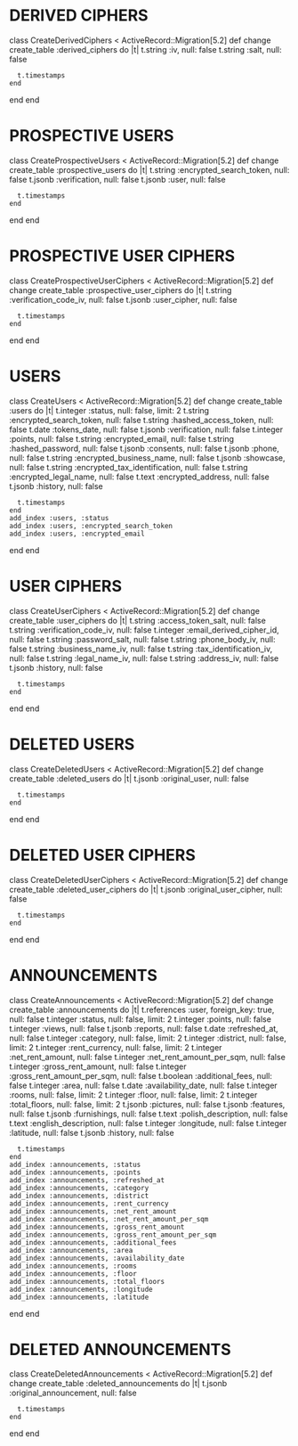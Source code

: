 # DERIVED CIPHERS
class CreateDerivedCiphers < ActiveRecord::Migration[5.2]
  def change
    create_table :derived_ciphers do |t|
      t.string :iv, null: false
      t.string :salt, null: false

      t.timestamps
    end
  end
end

# PROSPECTIVE USERS
class CreateProspectiveUsers < ActiveRecord::Migration[5.2]
  def change
    create_table :prospective_users do |t|
      t.string :encrypted_search_token, null: false
      t.jsonb :verification, null: false
      t.jsonb :user, null: false

      t.timestamps
    end
  end
end

# PROSPECTIVE USER CIPHERS
class CreateProspectiveUserCiphers < ActiveRecord::Migration[5.2]
  def change
    create_table :prospective_user_ciphers do |t|
      t.string :verification_code_iv, null: false
      t.jsonb :user_cipher, null: false

      t.timestamps
    end
  end
end

# USERS
class CreateUsers < ActiveRecord::Migration[5.2]
  def change
    create_table :users do |t|
      t.integer :status, null: false, limit: 2
      t.string :encrypted_search_token, null: false
      t.string :hashed_access_token, null: false
      t.date :tokens_date, null: false
      t.jsonb :verification, null: false
      t.integer :points, null: false
      t.string :encrypted_email, null: false
      t.string :hashed_password, null: false
      t.jsonb :consents, null: false
      t.jsonb :phone, null: false
      t.string :encrypted_business_name, null: false
      t.jsonb :showcase, null: false
      t.string :encrypted_tax_identification, null: false
      t.string :encrypted_legal_name, null: false
      t.text :encrypted_address, null: false
      t.jsonb :history, null: false

      t.timestamps
    end
    add_index :users, :status
    add_index :users, :encrypted_search_token
    add_index :users, :encrypted_email
  end
end

# USER CIPHERS
class CreateUserCiphers < ActiveRecord::Migration[5.2]
  def change
    create_table :user_ciphers do |t|
      t.string :access_token_salt, null: false
      t.string :verification_code_iv, null: false
      t.integer :email_derived_cipher_id, null: false
      t.string :password_salt, null: false
      t.string :phone_body_iv, null: false
      t.string :business_name_iv, null: false
      t.string :tax_identification_iv, null: false
      t.string :legal_name_iv, null: false
      t.string :address_iv, null: false
      t.jsonb :history, null: false

      t.timestamps
    end
  end
end

# DELETED USERS
class CreateDeletedUsers < ActiveRecord::Migration[5.2]
  def change
    create_table :deleted_users do |t|
      t.jsonb :original_user, null: false

      t.timestamps
    end
  end
end

# DELETED USER CIPHERS
class CreateDeletedUserCiphers < ActiveRecord::Migration[5.2]
  def change
    create_table :deleted_user_ciphers do |t|
      t.jsonb :original_user_cipher, null: false

      t.timestamps
    end
  end
end

# ANNOUNCEMENTS
class CreateAnnouncements < ActiveRecord::Migration[5.2]
  def change
    create_table :announcements do |t|
      t.references :user, foreign_key: true, null: false
      t.integer :status, null: false, limit: 2
      t.integer :points, null: false
      t.integer :views, null: false
      t.jsonb :reports, null: false
      t.date :refreshed_at, null: false
      t.integer :category, null: false, limit: 2
      t.integer :district, null: false, limit: 2
      t.integer :rent_currency, null: false, limit: 2
      t.integer :net_rent_amount, null: false
      t.integer :net_rent_amount_per_sqm, null: false
      t.integer :gross_rent_amount, null: false
      t.integer :gross_rent_amount_per_sqm, null: false
      t.boolean :additional_fees, null: false
      t.integer :area, null: false
      t.date :availability_date, null: false
      t.integer :rooms, null: false, limit: 2
      t.integer :floor, null: false, limit: 2
      t.integer :total_floors, null: false, limit: 2
      t.jsonb :pictures, null: false
      t.jsonb :features, null: false
      t.jsonb :furnishings, null: false
      t.text :polish_description, null: false
      t.text :english_description, null: false
      t.integer :longitude, null: false
      t.integer :latitude, null: false
      t.jsonb :history, null: false

      t.timestamps
    end
    add_index :announcements, :status
    add_index :announcements, :points
    add_index :announcements, :refreshed_at
    add_index :announcements, :category
    add_index :announcements, :district
    add_index :announcements, :rent_currency
    add_index :announcements, :net_rent_amount
    add_index :announcements, :net_rent_amount_per_sqm
    add_index :announcements, :gross_rent_amount
    add_index :announcements, :gross_rent_amount_per_sqm
    add_index :announcements, :additional_fees
    add_index :announcements, :area
    add_index :announcements, :availability_date
    add_index :announcements, :rooms
    add_index :announcements, :floor
    add_index :announcements, :total_floors
    add_index :announcements, :longitude
    add_index :announcements, :latitude
  end
end

# DELETED ANNOUNCEMENTS
class CreateDeletedAnnouncements < ActiveRecord::Migration[5.2]
  def change
    create_table :deleted_announcements do |t|
      t.jsonb :original_announcement, null: false

      t.timestamps
    end
  end
end
